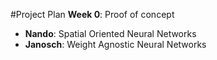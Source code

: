 #Project Plan
**Week 0**: Proof of concept
- **Nando**: Spatial Oriented Neural Networks
- **Janosch**: Weight Agnostic Neural Networks